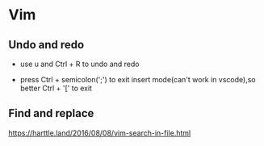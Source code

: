 # Vim

## Undo and redo

- use u and Ctrl + R to undo and redo

- press Ctrl + semicolon(';') to exit insert mode(can't work in vscode),so better Ctrl + '[' to exit

## Find and replace

<https://harttle.land/2016/08/08/vim-search-in-file.html>
